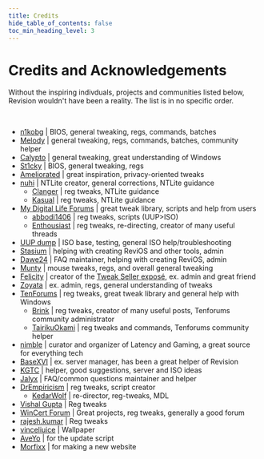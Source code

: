 ```yaml
---
title: Credits
hide_table_of_contents: false
toc_min_heading_level: 3
---
```


# Credits and Acknowledgements

Without the inspiring indivduals, projects and communities listed below, Revision wouldn't have been a reality. The list is in no specific order.

<p>&nbsp;</p>

- [n1kobg](https://n1kobg.blogspot.com/) | BIOS, general tweaking, regs, commands, batches
- [Melody](https://steamcommunity.com/id/tuneful/) | general tweaking, regs, commands, batches, community helper
- [Calypto](https://twitter.com/CaIypto) | general tweaking, great understanding of Windows
- [St1cky](https://www.youtube.com/channel/UCqjk40o5V3MEVFxU38RJ5Pw/videos) | BIOS, general tweaking, regs
- [Ameliorated](https://ameliorated.info/) | great inspiration, privacy-oriented tweaks
- [nuhi](https://www.ntlite.com/author/dino-nuhagicgmail-com/) | NTLite creator, general corrections, NTLite guidance
  - [Clanger](https://www.ntlite.com/community/index.php?members/clanger.3/) | reg tweaks, NTLite guidance
  - [Kasual](https://www.ntlite.com/community/index.php?members/kasual.7/) | reg tweaks, NTLite guidance
- [My Digital Life Forums](https://forums.mydigitallife.net/) | great tweak library, scripts and help from users
  - [abbodi1406](https://github.com/abbodi1406) | reg tweaks, scripts (UUP>ISO)
  - [Enthousiast](https://forums.mydigitallife.net/members/enthousiast.104688/) | reg tweaks, re-directing, creator of many useful threads
- [UUP dump](https://uupdump.net/) | ISO base, testing, general ISO help/troubleshooting
- [Stasium](https://github.com/stasiumdev) | helping with creating ReviOS and other tools, admin
- [Dawe24](#) | FAQ maintainer, helping with creating ReviOS, admin
- [Munty](https://steamcommunity.com/profiles/76561198170678182/) | mouse tweaks, regs, and overall general tweaking
- [Felicity](https://www.twitch.tv/felicityc) | creator of the [Tweak Seller exposé](https://docs.google.com/document/d/1ZDFHUmM4ts3NpLM3jwv_pcPQbPtivDNBc9__J7FqEn4/edit), ex. admin and great friend
- [Zoyata](https://www.twitch.tv/zoyata) | ex. admin, regs, general understanding of tweaks
- [TenForums](https://www.tenforums.com/) | reg tweaks, great tweak library and general help with Windows
  - [Brink](https://www.tenforums.com/members/brink.html) | reg tweaks, creator of many useful posts, Tenforums community administrator
  - [TairikuOkami](https://www.tenforums.com/members/tairikuokami.html) | reg tweaks and commands, Tenforums community helper
- [nimble](#) | curator and organizer of Latency and Gaming, a great source for everything tech
- [BaseXVI](#) | ex. server manager, has been a great helper of Revision
- [KGTC](https://www.reddit.com/user/kgtc) | helper, good suggestions, server and ISO ideas
- [Jalyx](https://discord.com/users/850514794641096716) | FAQ/common questions maintainer and helper
- [DrEmpiricism](https://github.com/DrEmpiricism) | reg tweaks, script creator
  - [KedarWolf](https://forums.mydigitallife.net/members/kedarwolf.700864/) | re-director, reg-tweaks, MDL
- [Vishal Gupta](https://www.askvg.com/) | Reg tweaks
- [WinCert Forum](https://www.wincert.net/forum/) | Great projects, reg tweaks, generally a good forum
- [rajesh.kumar](https://msfn.org/board/profile/62731-rajeshkumar/) | Reg tweaks
- [vinceliuice](https://github.com/vinceliuice/Fluent-gtk-theme) | Wallpaper
- [AveYo](https://github.com/AveYo) | for the update script
- [Morfixx](https://github.com/nahSystemu) | for making a new website
